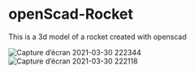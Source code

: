 # openScad-Rocket
This is a 3d model of a rocket created with openscad

![Capture d’écran 2021-03-30 222344](https://github.com/ibra-mboula/Pygame-rpg-videoGame/assets/78673312/7d80d043-8c85-4aeb-8d49-7b6858195765)
![Capture d’écran 2021-03-30 222118](https://github.com/ibra-mboula/Pygame-rpg-videoGame/assets/78673312/870c5368-f0c6-4e6d-8a2e-12b94d4eb7a9)
